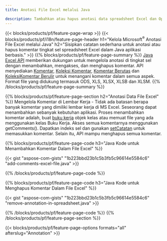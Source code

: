 ```yaml
---
title: Anotasi File Excel melalui Java

description: Tambahkan atau hapus anotasi data spreadsheet Excel dan OpenOffice dengan Java library.
---
```

{{< blocks/products/pf/feature-page-wrap >}}
{{< blocks/products/pf/i18n/feature-page-header h1="Kelola Microsoft<sup>&reg;</sup> Anotasi File Excel melalui Java" h2="Sisipkan catatan sederhana untuk anotasi atau hapus komentar tingkat sel spreadsheet Excel dalam Java aplikasi berbasis." >}}
{{% blocks/products/pf/feature-page-summary %}}
[Java Excel API](/cells/java/) memberikan dukungan untuk mengelola anotasi di tingkat sel dengan menambahkan, mengakses, dan menghapus komentar. API menyediakan [Komentar](https://reference.aspose.com/cells/java/com.aspose.cells/Comment), [Koleksi Komentar](https://reference.aspose.com/cells/java/com.aspose.cells/CommentCollection), [Komentar Berutas](https://reference.aspose.com/cells/java/com.aspose.cells/ThreadedComment) dan [KoleksiKomentar Berulir](https://reference.aspose.com/cells/java/com.aspose.cells/ThreadedCommentCollection) untuk menangani komentar dalam semua aspek.
Format file yang didukung termasuk ODS, XLS, XLSX, XLSB dan XLSM.
{{% /blocks/products/pf/feature-page-summary %}}

{{% blocks/products/pf/feature-page-section h2="Anotasi Data File Excel" %}}
Mengelola Komentar di Lembar Kerja - Tidak ada batasan berapa banyak komentar yang dimiliki lembar kerja di MS Excel. Seseorang dapat menambahkan sebanyak kebutuhan aplikasi. Proses menambahkan komentar adalah, buat [buku kerja](https://reference.aspose.com/cells/java/com.aspose.cells/Workbook) objek kelas atau memuat file yang ada menggunakan kelas Buku Kerja. Akses semua komentarnya menggunakan getComments(). Dapatkan indeks sel dan gunakan [setCatatan](https://reference.aspose.com/cells/java/com.aspose.cells/comment#Note) untuk memasukkan komentar. Selain itu, API mampu menghapus semua komentar. 

{{% blocks/products/pf/feature-page-code h3="Java Kode untuk Menambahkan Komentar Dalam File Excel" %}}

{{< gist "aspose-com-gists" "1b223bbd23b1c5b3fb5c96614e5584c6" "add-comments-excel-file.java" >}}

{{% /blocks/products/pf/feature-page-code %}}

{{% blocks/products/pf/feature-page-code h3="Java Kode untuk Menghapus Komentar Dalam File Excel" %}}

{{< gist "aspose-com-gists" "1b223bbd23b1c5b3fb5c96614e5584c6" "remove-annotation-in-spreadsheet.java" >}}

{{% /blocks/products/pf/feature-page-code %}}
{{% /blocks/products/pf/feature-page-section %}}

{{< blocks/products/pf/feature-page-options formats="all" afterslug="Annotation" >}}
